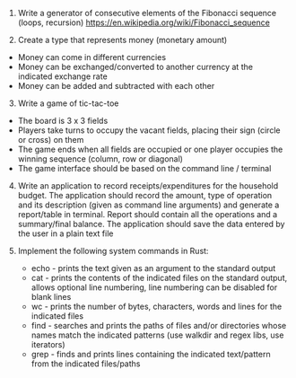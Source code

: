 1. Write a generator of consecutive elements of the Fibonacci sequence (loops, recursion)
   https://en.wikipedia.org/wiki/Fibonacci_sequence

2. Create a type that represents money (monetary amount)
* Money can come in different currencies
* Money can be exchanged/converted to another currency at the indicated exchange rate
* Money can be added and subtracted with each other

3. Write a game of tic-tac-toe
* The board is 3 x 3 fields
* Players take turns to occupy the vacant fields, placing their sign (circle or cross) on them
* The game ends when all fields are occupied or one player occupies the winning sequence (column, row or diagonal)
* The game interface should be based on the command line / terminal

4. Write an application to record receipts/expenditures for the household budget. The application should record the amount,
   type of operation and its description (given as command line arguments) and generate a report/table in terminal.
   Report should contain all the operations and a summary/final balance. The application should save the data entered by the user in a plain text file

5. Implement the following system commands in Rust:
   * echo - prints the text given as an argument to the standard output
   * cat - prints the contents of the indicated files on the standard output, allows optional line numbering, line numbering can be disabled for blank lines
   * wc - prints the number of bytes, characters, words and lines for the indicated files
   * find - searches and prints the paths of files and/or directories whose names match the indicated patterns (use walkdir and regex libs, use iterators)
   * grep - finds and prints lines containing the indicated text/pattern from the indicated files/paths


